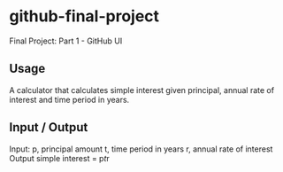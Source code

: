 # github-final-project
Final Project: Part 1 - GitHub UI
## Usage
A calculator that calculates simple interest given principal, annual rate of interest and time period in years.
## Input / Output
Input:
   p, principal amount
   t, time period in years
   r, annual rate of interest
Output
   simple interest = p*t*r
